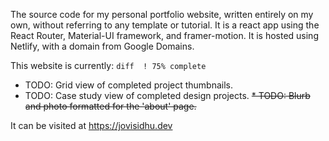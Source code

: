 The source code for my personal portfolio website, written entirely on my own, without referring to any template or tutorial. It is a react app using the React Router, Material-UI framework, and framer-motion. It is hosted using Netlify, with a domain from Google Domains.

This website is currently: 
``diff 
! 75% complete 
``
* TODO: Grid view of completed project thumbnails.
* TODO: Case study view of completed design projects.
~~* TODO: Blurb and photo formatted for the 'about' page.~~

It can be visited at https://jovisidhu.dev 
